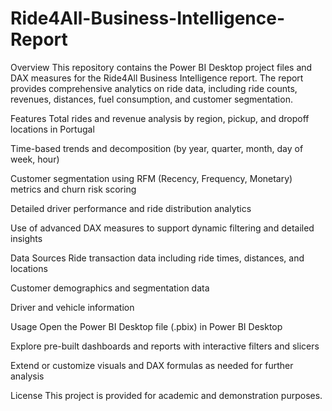 # Ride4All-Business-Intelligence-Report

Overview
This repository contains the Power BI Desktop project files and DAX measures for the Ride4All Business Intelligence report. 
The report provides comprehensive analytics on ride data, including ride counts, revenues, distances, fuel consumption, and customer segmentation.

Features
Total rides and revenue analysis by region, pickup, and dropoff locations in Portugal

Time-based trends and decomposition (by year, quarter, month, day of week, hour)

Customer segmentation using RFM (Recency, Frequency, Monetary) metrics and churn risk scoring

Detailed driver performance and ride distribution analytics

Use of advanced DAX measures to support dynamic filtering and detailed insights

Data Sources
Ride transaction data including ride times, distances, and locations

Customer demographics and segmentation data

Driver and vehicle information

Usage
Open the Power BI Desktop file (.pbix) in Power BI Desktop

Explore pre-built dashboards and reports with interactive filters and slicers

Extend or customize visuals and DAX formulas as needed for further analysis

License
This project is provided for academic and demonstration purposes.
